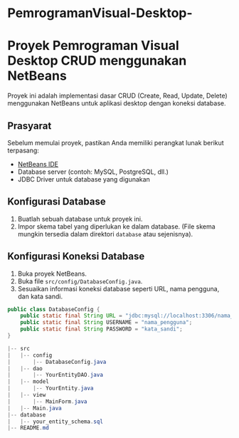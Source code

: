 # PemrogramanVisual-Desktop-

# Proyek Pemrograman Visual Desktop CRUD menggunakan NetBeans

Proyek ini adalah implementasi dasar CRUD (Create, Read, Update, Delete) menggunakan NetBeans untuk aplikasi desktop dengan koneksi database.

## Prasyarat

Sebelum memulai proyek, pastikan Anda memiliki perangkat lunak berikut terpasang:

- [NetBeans IDE](https://netbeans.apache.org/)
- Database server (contoh: MySQL, PostgreSQL, dll.)
- JDBC Driver untuk database yang digunakan

## Konfigurasi Database

1. Buatlah sebuah database untuk proyek ini.
2. Impor skema tabel yang diperlukan ke dalam database. (File skema mungkin tersedia dalam direktori `database` atau sejenisnya).

## Konfigurasi Koneksi Database

1. Buka proyek NetBeans.
2. Buka file `src/config/DatabaseConfig.java`.
3. Sesuaikan informasi koneksi database seperti URL, nama pengguna, dan kata sandi.


```java
public class DatabaseConfig {
    public static final String URL = "jdbc:mysql://localhost:3306/nama_database";
    public static final String USERNAME = "nama_pengguna";
    public static final String PASSWORD = "kata_sandi";
}

|-- src
|   |-- config
|       |-- DatabaseConfig.java
|   |-- dao
|       |-- YourEntityDAO.java
|   |-- model
|       |-- YourEntity.java
|   |-- view
|       |-- MainForm.java
|   |-- Main.java
|-- database
|   |-- your_entity_schema.sql
|-- README.md
